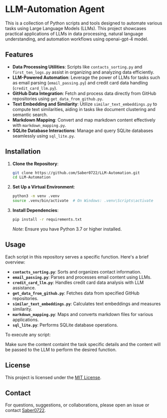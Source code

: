 # LLM-Automation Agent

This is a collection of Python scripts and tools designed to automate various tasks using Large Language Models (LLMs). This project showcases practical applications of LLMs in data processing, natural language understanding, and automation workflows using openai-gpt-4 model.

## Features

- **Data Processing Utilities**: Scripts like `contacts_sorting.py` and `first_ten_logs.py` assist in organizing and analyzing data efficiently.
- **LLM-Powered Automation**: Leverage the power of LLMs for tasks such as email parsing (`email_passing.py`) and credit card data handling (`credit_card_llm.py`).
- **GitHub Data Integration**: Fetch and process data directly from GitHub repositories using `get_data_from_github.py`.
- **Text Embedding and Similarity**: Utilize `similar_text_embeddings.py` to compute text similarities, aiding in tasks like document clustering and semantic search.
- **Markdown Mapping**: Convert and map markdown content effectively with `markdown_mapping.py`.
- **SQLite Database Interactions**: Manage and query SQLite databases seamlessly using `sql_lite.py`.

## Installation

1. **Clone the Repository**:

   ```bash
   git clone https://github.com/Saber0722/LLM-Automation.git
   cd LLM-Automation
   ```

2. **Set Up a Virtual Environment**:

   ```bash
   python3 -m venv .venv
   source .venv/bin/activate  # On Windows: .venv\Scripts\activate
   ```

3. **Install Dependencies**:

   ```bash
   pip install -r requirements.txt
   ```

   *Note*: Ensure you have Python 3.7 or higher installed.

## Usage

Each script in this repository serves a specific function. Here's a brief overview:

- **`contacts_sorting.py`**: Sorts and organizes contact information.
- **`email_passing.py`**: Parses and processes email content using LLMs.
- **`credit_card_llm.py`**: Handles credit card data analysis with LLM assistance.
- **`get_data_from_github.py`**: Fetches data from specified GitHub repositories.
- **`similar_text_embeddings.py`**: Calculates text embeddings and measures similarity.
- **`markdown_mapping.py`**: Maps and converts markdown files for various applications.
- **`sql_lite.py`**: Performs SQLite database operations.

To execute any script:

Make sure the content containt the task specific details and the content will be passed to the LLM to perform the desired function.

## License

This project is licensed under the [MIT License](LICENSE).

## Contact

For questions, suggestions, or collaborations, please open an issue or contact [Saber0722](https://github.com/Saber0722).
